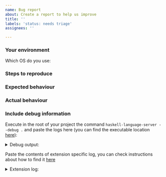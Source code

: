 ```yaml
---
name: Bug report
about: Create a report to help us improve
title: ''
labels: 'status: needs triage'
assignees: ''

---
```


<!--
Before opening an issue, please take a look at the [troubleshooting guide](https://github.com/haskell/vscode-haskell#troubleshooting). This explains some common issues and will also help you to find the information that the issue template asks for.

When filing an issue, please fill out as much of the information below as you can. This helps us to debug your issue, but is not required!
-->

### Your environment

Which OS do you use:
<!-- Windows, MacOS, Ubuntu, ArchLinux, etc... -->

### Steps to reproduce
<!-- Tell us how to reproduce this issue, including screenshots if you think they can be useful -->

### Expected behaviour
<!-- Tell us what should happen. -->

### Actual behaviour
<!-- Tell us what happens instead. -->

### Include debug information
Execute in the root of your project the command `haskell-language-server --debug .` and paste the logs here (you can find the executable location [here](https://github.com/haskell/vscode-haskell#downloaded-binaries)):

<details>
<summary>
Debug output:
</summary>

```
<paste your logs here>
```
</details>

Paste the contents of extension specific log, you can check instructions about how to find it [here](https://github.com/haskell/vscode-haskell#troubleshooting)

<details>
<summary>
Extension log:
</summary>

```
<paste your logs here>
```
</details>
